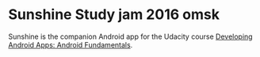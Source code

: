 Sunshine Study jam 2016 omsk
========

Sunshine is the companion Android app for the Udacity course [Developing Android Apps: Android Fundamentals](https://www.udacity.com/course/ud853).
